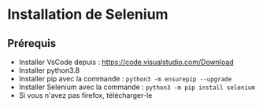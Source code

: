 # Installation de Selenium

## Prérequis

- Installer VsCode depuis : https://code.visualstudio.com/Download
- Installer python3.8
- Installer pip avec la commande : `python3 -m ensurepip --upgrade`
- Installer Selenium avec la commande : `python3 -m pip install selenium`
- Si vous n'avez pas firefox, télécharger-le
